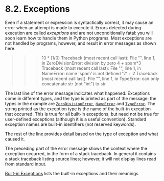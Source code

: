 # 8.2. Exceptions[](https://docs.python.org/3/tutorial/errors.html#exceptions "Permalink to this headline")

Even if a statement or expression is syntactically correct, it may cause an error when an attempt is made to execute it. Errors detected during execution are called  _exceptions_  and are not unconditionally fatal: you will soon learn how to handle them in Python programs. Most exceptions are not handled by programs, however, and result in error messages as shown here:

>>>

>>> 10 * (1/0)
Traceback (most recent call last): File "<stdin>", line 1, in <module>
ZeroDivisionError: division by zero
>>> 4 + spam*3
Traceback (most recent call last): File "<stdin>", line 1, in <module>
NameError: name 'spam' is not defined
>>> '2' + 2
Traceback (most recent call last): File "<stdin>", line 1, in <module>
TypeError: can only concatenate str (not "int") to str

The last line of the error message indicates what happened. Exceptions come in different types, and the type is printed as part of the message: the types in the example are  [`ZeroDivisionError`](https://docs.python.org/3/library/exceptions.html#ZeroDivisionError "ZeroDivisionError"),  [`NameError`](https://docs.python.org/3/library/exceptions.html#NameError "NameError")  and  [`TypeError`](https://docs.python.org/3/library/exceptions.html#TypeError "TypeError"). The string printed as the exception type is the name of the built-in exception that occurred. This is true for all built-in exceptions, but need not be true for user-defined exceptions (although it is a useful convention). Standard exception names are built-in identifiers (not reserved keywords).

The rest of the line provides detail based on the type of exception and what caused it.

The preceding part of the error message shows the context where the exception occurred, in the form of a stack traceback. In general it contains a stack traceback listing source lines; however, it will not display lines read from standard input.

[Built-in Exceptions](https://docs.python.org/3/library/exceptions.html#bltin-exceptions)  lists the built-in exceptions and their meanings.
